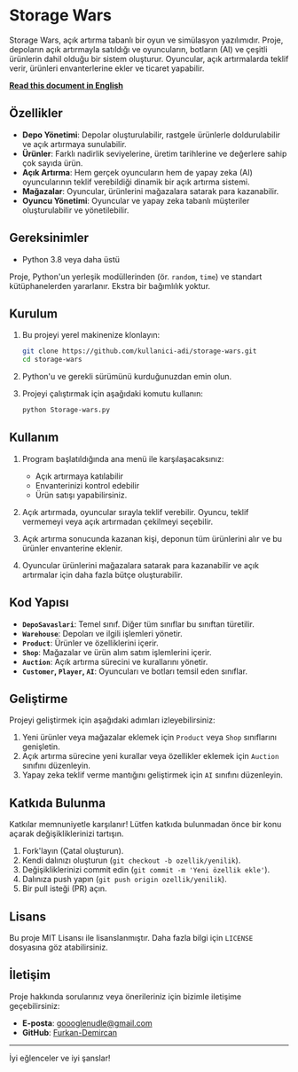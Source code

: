 # Storage Wars

Storage Wars, açık artırma tabanlı bir oyun ve simülasyon yazılımıdır. Proje, depoların açık artırmayla satıldığı ve oyuncuların, botların (AI) ve çeşitli ürünlerin dahil olduğu bir sistem oluşturur. Oyuncular, açık artırmalarda teklif verir, ürünleri envanterlerine ekler ve ticaret yapabilir.

[**Read this document in English**](./README_EN.md)

## Özellikler

- **Depo Yönetimi**: Depolar oluşturulabilir, rastgele ürünlerle doldurulabilir ve açık artırmaya sunulabilir.
- **Ürünler**: Farklı nadirlik seviyelerine, üretim tarihlerine ve değerlere sahip çok sayıda ürün.
- **Açık Artırma**: Hem gerçek oyuncuların hem de yapay zeka (AI) oyuncularının teklif verebildiği dinamik bir açık artırma sistemi.
- **Mağazalar**: Oyuncular, ürünlerini mağazalara satarak para kazanabilir.
- **Oyuncu Yönetimi**: Oyuncular ve yapay zeka tabanlı müşteriler oluşturulabilir ve yönetilebilir.

## Gereksinimler

- Python 3.8 veya daha üstü

Proje, Python'un yerleşik modüllerinden (ör. `random`, `time`) ve standart kütüphanelerden yararlanır. Ekstra bir bağımlılık yoktur.

## Kurulum

1. Bu projeyi yerel makinenize klonlayın:
    ```bash
    git clone https://github.com/kullanici-adi/storage-wars.git
    cd storage-wars
    ```

2. Python'u ve gerekli sürümünü kurduğunuzdan emin olun.

3. Projeyi çalıştırmak için aşağıdaki komutu kullanın:
    ```bash
    python Storage-wars.py
    ```

## Kullanım

1. Program başlatıldığında ana menü ile karşılaşacaksınız:
    - Açık artırmaya katılabilir
    - Envanterinizi kontrol edebilir
    - Ürün satışı yapabilirsiniz.

2. Açık artırmada, oyuncular sırayla teklif verebilir. Oyuncu, teklif vermemeyi veya açık artırmadan çekilmeyi seçebilir.

3. Açık artırma sonucunda kazanan kişi, deponun tüm ürünlerini alır ve bu ürünler envanterine eklenir.

4. Oyuncular ürünlerini mağazalara satarak para kazanabilir ve açık artırmalar için daha fazla bütçe oluşturabilir.

## Kod Yapısı

- **`DepoSavaslari`**: Temel sınıf. Diğer tüm sınıflar bu sınıftan türetilir.
- **`Warehouse`**: Depoları ve ilgili işlemleri yönetir.
- **`Product`**: Ürünler ve özelliklerini içerir.
- **`Shop`**: Mağazalar ve ürün alım satım işlemlerini içerir.
- **`Auction`**: Açık artırma sürecini ve kurallarını yönetir.
- **`Customer`, `Player`, `AI`**: Oyuncuları ve botları temsil eden sınıflar.

## Geliştirme

Projeyi geliştirmek için aşağıdaki adımları izleyebilirsiniz:

1. Yeni ürünler veya mağazalar eklemek için `Product` veya `Shop` sınıflarını genişletin.
2. Açık artırma sürecine yeni kurallar veya özellikler eklemek için `Auction` sınıfını düzenleyin.
3. Yapay zeka teklif verme mantığını geliştirmek için `AI` sınıfını düzenleyin.

## Katkıda Bulunma

Katkılar memnuniyetle karşılanır! Lütfen katkıda bulunmadan önce bir konu açarak değişikliklerinizi tartışın.

1. Fork'layın (Çatal oluşturun).
2. Kendi dalınızı oluşturun (`git checkout -b ozellik/yenilik`).
3. Değişikliklerinizi commit edin (`git commit -m 'Yeni özellik ekle'`).
4. Dalınıza push yapın (`git push origin ozellik/yenilik`).
5. Bir pull isteği (PR) açın.

## Lisans

Bu proje MIT Lisansı ile lisanslanmıştır. Daha fazla bilgi için `LICENSE` dosyasına göz atabilirsiniz.

## İletişim

Proje hakkında sorularınız veya önerileriniz için bizimle iletişime geçebilirsiniz:

- **E-posta**: goooglenudle@gmail.com
- **GitHub**: [Furkan-Demircan](https://github.com/Furkan-Demircan)

---

İyi eğlenceler ve iyi şanslar!
